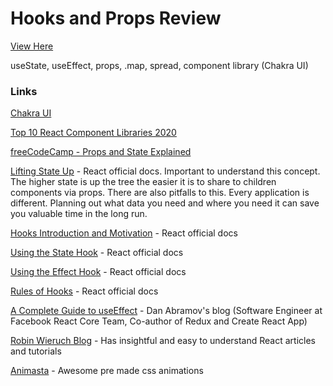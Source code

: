 # Hooks and Props Review

[View Here](https://hooks-review.joshappeldev.now.sh/)

useState, useEffect, props, .map, spread, component library (Chakra UI)

### Links

[Chakra UI](https://chakra-ui.com/getting-started)

[Top 10 React Component Libraries 2020](https://blog.logrocket.com/top-10-react-component-libraries-for-2020/)

[freeCodeCamp - Props and State Explained](https://www.freecodecamp.org/news/react-js-for-beginners-props-state-explained/)

[Lifting State Up](https://reactjs.org/docs/lifting-state-up.html) - React official docs. Important to understand this concept. The higher state is up the tree the easier it is to share to children components via props. There are also pitfalls to this. Every application is different. Planning out what data you need and where you need it can save you valuable time in the long run.

[Hooks Introduction and Motivation](https://reactjs.org/docs/hooks-intro.html#motivation) - React official docs

[Using the State Hook](https://reactjs.org/docs/hooks-state.html) - React official docs

[Using the Effect Hook](https://reactjs.org/docs/hooks-effect.html) - React official docs

[Rules of Hooks](https://reactjs.org/docs/hooks-rules.html) - React official docs

[A Complete Guide to useEffect](https://overreacted.io/a-complete-guide-to-useeffect/) - Dan Abramov's blog (Software Engineer at Facebook React Core Team, Co-author of Redux and Create React App)

[Robin Wieruch Blog](https://www.robinwieruch.de/blog) - Has insightful and easy to understand React articles and tutorials

[Animasta](https://animista.net/) - Awesome pre made css animations
